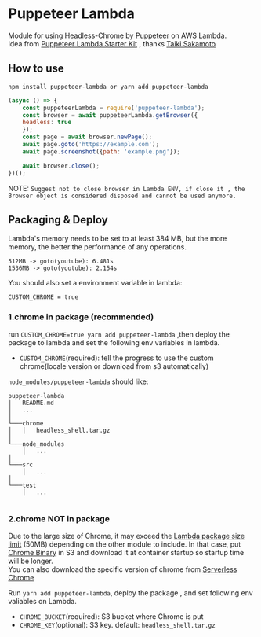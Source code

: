 # Puppeteer Lambda

Module for using Headless-Chrome by [Puppeteer](https://github.com/GoogleChrome/puppeteer) on AWS Lambda.  
Idea from [Puppeteer Lambda Starter Kit](https://github.com/sambaiz/puppeteer-lambda-starter-kit) , thanks [Taiki Sakamoto](https://github.com/sambaiz)
## How to use

`npm install puppeteer-lambda or yarn add puppeteer-lambda`

```javascript
(async () => {
    const puppeteerLambda = require('puppeteer-lambda');
    const browser = await puppeteerLambda.getBrowser({
    headless: true
    });
    const page = await browser.newPage();
    await page.goto('https://example.com');
    await page.screenshot({path: 'example.png'});

    await browser.close(); 
})();
```
NOTE: `Suggest not to close browser in Lambda ENV, if close it , the Browser object is considered disposed and cannot be used anymore.`
## Packaging & Deploy

Lambda's memory needs to be set to at least 384 MB, but the more memory, the better the performance of any operations.

```
512MB -> goto(youtube): 6.481s
1536MB -> goto(youtube): 2.154s
```

You should also set a environment variable in lambda:

```
CUSTOM_CHROME = true
```


### 1.chrome in package (recommended)

run `CUSTOM_CHROME=true yarn add puppeteer-lambda` ,then deploy the package to lambda and set the following env variables in lambda.

- `CUSTOM_CHROME`(required): tell the progress to use the custom chrome(locale version or download from s3 automatically)

 `node_modules/puppeteer-lambda` should like:
```
puppeteer-lambda
│   README.md
│   ...    
│
└───chrome
│   │   headless_shell.tar.gz
│   
└───node_modules
    │   ...
│   
└───src
    │   ...
│   
└───test
    │   ...
    
```

### 2.chrome NOT in package

Due to the large size of Chrome, it may exceed the [Lambda package size limit](http://docs.aws.amazon.com/lambda/latest/dg/limits.html) (50MB) depending on the other module to include. 
In that case, put [Chrome Binary](https://raw.githubusercontent.com/shawnLiujianwei/puppeteer-lambda-binary/master/chrome/headless_shell.tar.gz) in S3 and download it at container startup so startup time will be longer.  
You can also download the specific version of chrome from [Serverless Chrome](https://github.com/adieuadieu/serverless-chrome/releases)

Run `yarn add puppeteer-lambda`, deploy the package , and set following env valiables on Lambda.

- `CHROME_BUCKET`(required): S3 bucket where Chrome is put
- `CHROME_KEY`(optional): S3 key. default: `headless_shell.tar.gz`

